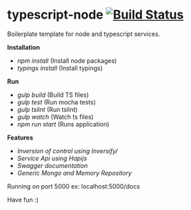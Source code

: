 # typescript-node [![Build Status](https://travis-ci.org/Talento90/typescript-node.svg?branch=master)](https://travis-ci.org/Talento90/typescript-node)

Boilerplate template for node and typescript services.

**Installation**

* *npm install* (Install node packages)
* *typings install* (Install typings)

**Run**

* *gulp build* (Build TS files)
* *gulp test* (Run mocha tests)
* *gulp tslint* (Run tslint)
* *gulp watch* (Watch ts files)
* *npm run start* (Runs application)

**Features**

* *Inversion of control using Inversify/*
* *Service Api using Hapijs*
* *Swagger documentation*
* *Generic Mongo and Memory Repository*


Running on port 5000 ex: localhost:5000/docs

Have fun :)

